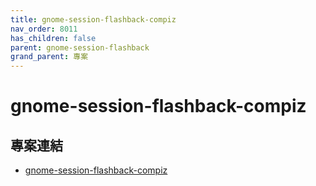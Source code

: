 ```yaml
---
title: gnome-session-flashback-compiz
nav_order: 8011
has_children: false
parent: gnome-session-flashback
grand_parent: 專案
---
```



# gnome-session-flashback-compiz


## 專案連結

* [gnome-session-flashback-compiz](https://github.com/samwhelp/note-about-gnome-flashback/tree/gh-pages/_demo/project/gnome-session/gnome-session-flashback/gnome-session-flashback-compiz)

